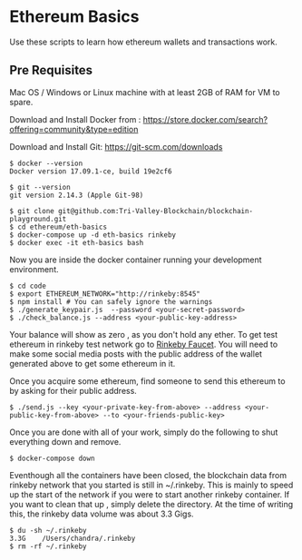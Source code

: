 # Ethereum Basics

Use these scripts to learn how ethereum wallets and transactions work.

## Pre Requisites

Mac OS / Windows or Linux machine with at least 2GB of RAM for VM to spare.

Download and Install Docker from : https://store.docker.com/search?offering=community&type=edition

Download and Install Git: https://git-scm.com/downloads

~~~shell
$ docker --version
Docker version 17.09.1-ce, build 19e2cf6

$ git --version
git version 2.14.3 (Apple Git-98)
~~~

```shell
$ git clone git@github.com:Tri-Valley-Blockchain/blockchain-playground.git
$ cd ethereum/eth-basics
$ docker-compose up -d eth-basics rinkeby
$ docker exec -it eth-basics bash
```

Now you are inside the docker container running your development environment. 

```shell
$ cd code
$ export ETHEREUM_NETWORK="http://rinkeby:8545"
$ npm install # You can safely ignore the warnings
$ ./generate_keypair.js  --password <your-secret-password>
$ ./check_balance.js --address <your-public-key-address>
```

Your balance will show as zero , as you don't hold any ether. To get test ethereum in rinkeby test network go to [Rinkeby Faucet](https://www.rinkeby.io/#faucet). You will need to make some social media posts with the public address of the wallet generated above to get some ethereum in it.

Once you acquire some ethereum, find someone to send this ethereum to by asking for their public address. 

```shell
$ ./send.js --key <your-private-key-from-above> --address <your-public-key-from-above> --to <your-friends-public-key>
```

Once you are done with all of your work, simply do the following to shut everything down and remove.

```shell
$ docker-compose down
```

Eventhough all the containers have been closed, the blockchain data from rinkeby network that you started is still in ~/.rinkeby. This is mainly to speed up the start of the network if you were to start another rinkeby container. If you want to clean that up , simply delete the directory. At the time of writing this, the rinkeby data volume was about 3.3 Gigs.

```shell
$ du -sh ~/.rinkeby
3.3G	/Users/chandra/.rinkeby
$ rm -rf ~/.rinkeby
```

